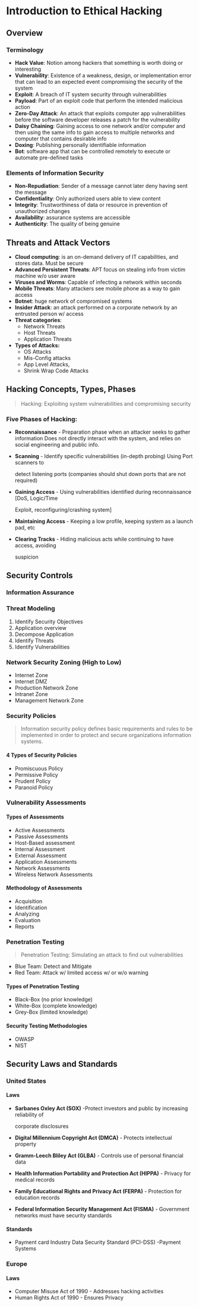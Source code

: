 # Introduction to Ethical Hacking

## Overview

### Terminology

* **Hack Value**: Notion among hackers that something is worth doing or interesting
* **Vulnerability**: Existence of a weakness, design, or implementation error that can   lead to an expected event compromising the security of the system
* **Exploit**: A breach of IT system security through vulnerabilities
* **Payload**: Part of an exploit code that perform the intended malicious action
* **Zero-Day Attack**: An attack that exploits computer app vulnerabilities before the   software developer releases a patch for the vulnerability
* **Daisy Chaining**: Gaining access to one network and/or computer and then using   the same info to gain access to multiple networks and computer that contains   desirable info
* **Doxing**: Publishing personally identifiable information
* **Bot**: software app that can be controlled remotely to execute or automate   pre-defined tasks

### Elements of Information Security

* **Non-Repudiation**: Sender of a message cannot later deny having sent the   message
* **Confidentiality**: Only authorized users able to view content
* **Integrity**: Trustworthiness of data or resource in prevention of unauthorized   changes
* **Availability**: assurance systems are accessible
* **Authenticity**: The quality of being genuine

## Threats and Attack Vectors

* **Cloud computing**: is an on-demand delivery of IT capabilities, and stores data. Must be   secure
* **Advanced Persistent Threats**: APT focus on stealing info from victim machine w/o user   aware
* **Viruses and Worms**: Capable of infecting a network within seconds
* **Mobile Threats**: Many attackers see mobile phone as a way to gain access
* **Botnet**: huge network of compromised systems
* **Insider Attack**: an attack performed on a corporate network by an entrusted person w/  access
* **Threat categories**: 
  * Network Threats
  * Host Threats
  * Application Threats
* **Types of Attacks:** 
  * OS Attacks
  * Mis-Config attacks
  * App Level Attacks, 
  * Shrink Wrap Code     Attacks

## Hacking Concepts, Types, Phases

> Hacking: Exploiting system vulnerabilities and compromising security

### Five Phases of Hacking: 

* **Reconnaissance** -  Preparation phase when an attacker seeks to gather information Does not directly interact with the system, and relies on social engineering and public info.
* **Scanning** - Identify specific vulnerabilities \(in-depth probing\) Using Port scanners to 

  detect listening ports \(companies should shut down ports that are not required\)

* **Gaining Access** - Using vulnerabilities identified during reconnaissance \[DoS, Logic/Time 

  Exploit, reconfiguring/crashing system\]

* **Maintaining   Access** -  Keeping a low profile, keeping system as a launch pad, etc
* **Clearing Tracks** - Hiding malicious acts while continuing to have access, avoiding 

  suspicion



## Security Controls

### Information Assurance

### Threat Modeling

1. Identify Security    Objectives 
2. Application overview 
3. Decompose Application 
4. Identify Threats 
5. Identify Vulnerabilities 

### Network Security Zoning \(High to Low\)

* Internet Zone
* Internet DMZ
* Production   Network Zone
* Intranet Zone
* Management Network Zone 

### Security Policies

> Information security policy defines basic requirements and rules to be implemented in order to protect and secure organizations information systems.

#### 4 Types of Security Policies

* Promiscuous Policy 
* Permissive Policy 
* Prudent Policy 
* Paranoid Policy

### Vulnerability Assessments

#### Types of Assessments

* Active Assessments 
* Passive Assessments 
* Host-Based assessment 
* Internal Assessment 
* External Assessment 
* Application Assessments 
* Network Assessments 
* Wireless Network Assessments

#### Methodology of Assessments

* Acquisition 
* Identification 
* Analyzing 
* Evaluation
* Reports

### Penetration Testing

> Penetration Testing: Simulating an attack to find out vulnerabilities

* Blue Team: Detect and Mitigate  
* Red Team: Attack w/ limited access w/ or w/o warning

#### Types of Penetration Testing

* Black-Box \(no prior knowledge\)
* White-Box \(complete knowledge\) 
* Grey-Box \(limited knowledge\)

#### Security Testing Methodologies

* OWASP
* NIST

## Security Laws and Standards

### United States

#### Laws

* **Sarbanes Oxley Act \(SOX\)** -Protect investors and public by increasing reliability of 

  corporate disclosures

* **Digital Millennium Copyright Act \(DMCA\)** - Protects intellectual property
* **Gramm-Leech Bliley Act \(GLBA\)** - Controls use of personal financial data
* **Health Information Portability and Protection Act \(HIPPA\)** - Privacy for medical records
* **Family Educational Rights and Privacy Act \(FERPA\)** - Protection for education records
* **Federal Information Security Management Act \(FISMA\)** - Government networks must have security standards

#### Standards

* Payment card Industry Data Security Standard \(PCI-DSS\) -Payment Systems



### Europe

#### Laws

* Computer Misuse Act of 1990 -  Addresses hacking activities
* Human Rights Act of 1990 - Ensures Privacy



